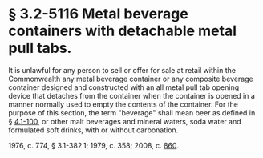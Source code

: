 # § 3.2-5116 Metal beverage containers with detachable metal pull tabs.

<p>It is unlawful for any person to sell or offer for sale at retail within the Commonwealth any metal beverage container or any composite beverage container designed and constructed with an all metal pull tab opening device that detaches from the container when the container is opened in a manner normally used to empty the contents of the container. For the purpose of this section, the term "beverage" shall mean beer as defined in § <a href='http://law.lis.virginia.gov/vacode/4.1-100/'>4.1-100</a>, or other malt beverages and mineral waters, soda water and formulated soft drinks, with or without carbonation.</p><p>1976, c. 774, § 3.1-382.1; 1979, c. 358; 2008, c. <a href='http://lis.virginia.gov/cgi-bin/legp604.exe?081+ful+CHAP0860'>860</a>.</p>